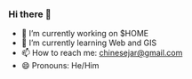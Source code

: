 ### Hi there 👋

- 🔭 I’m currently working on $HOME
- 🌱 I’m currently learning Web and GIS
- 📫 How to reach me: chinesejar@gmail.com
- 😄 Pronouns: He/Him
